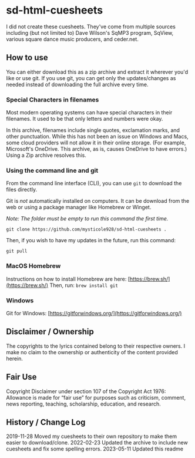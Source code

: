 # sd-html-cuesheets

I did not create these cuesheets.  They've come from multiple sources including (but not limited to) Dave Wilson's SqMP3 program, SqView, various square dance music producers, and ceder.net.

## How to use

You can either download this as a zip archive and extract it wherever you'd like or use git.  If you use git, you can get only the updates/changes as needed instead of downloading the full archive every time. 

### Special Characters in filenames

Most modern operating systems can have special characters in their filenames.  It used to be that only letters and numbers were okay.  

In this archive, filenames include single quotes, exclamation marks, and other punctuation.  While this has not been an issue on Windows and Macs, some cloud providers will not allow it in their online storage.  (For example, Microsoft's OneDrive. This archive, as is, causes OneDrive to have errors.)  Using a Zip archive resolves this.

### Using the command line and git

From the command line interface (CLI), you can use `git` to download the files directly.

Git is *not* automatically installed on computers.  It can be download from the web or using a package manager like Homebrew or Winget.

_Note: The folder must be empty to run this command the first time._

`git clone https://github.com/mysticole928/sd-html-cuesheets .`

Then, if you wish to have my updates in the future, run this command:

`git pull`

### MacOS Homebrew
Instructions on how to install Homebrew are here: [https://brew.sh/](https://brew.sh/)
Then, run: `brew install git`

### Windows
Git for Windows: [https://gitforwindows.org/](https://gitforwindows.org/)

## Disclaimer / Ownership

The copyrights to the lyrics contained belong to their respective owners.  I make no claim to the ownership or authenticity of the content provided herein.  

## Fair Use

Copyright Disclaimer under section 107 of the Copyright Act 1976: Allowance is made for “fair use” for purposes such as criticism, comment, news reporting, teaching, scholarship, education, and research.

## History / Change Log

2019-11-28 Moved my cuesheets to their own repository to make them easier to download/clone.
2022-02-23 Updated the archive to include new cuesheets and fix some spelling errors.
2023-05-11 Updated this readme
